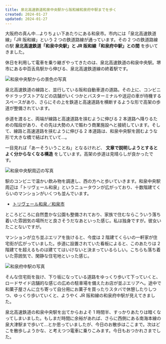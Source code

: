 ```yaml
---
title: 泉北高速鉄道和泉中央駅から阪和線和泉府中駅までを歩く
created: 2024-01-27
updated: 2024-01-27
---
```


大阪府の真ん中…よりちょい下あたりにある和泉市。市内には「泉北高速鉄道線」「JR 阪和線」という 2 つの鉄道路線が通っています。その 2 つの鉄道路線の駅 **泉北高速鉄道「和泉中央駅」と JR 阪和線「和泉府中駅」との間** を歩いてきました。

休日を利用して電車を乗り継ぎやってきたのは、泉北高速鉄道の和泉中央駅。堺市にある中百舌鳥駅から伸びる、泉北高速鉄道線の終着駅です。

![和泉中央駅からの景色の写真](1847b396-8794-4512-3f3f-9ec8c8197600)

泉北高速鉄道の線路と、並行している阪和自動車道の道路。その上に、コンビニやドラッグストアなどの店舗がいくつかとバスターミナルや送迎の車が待機するスペースがあり、さらにその上を鉄道と高速道路を横断するような形で高架の歩道が整備されています。

歩道を渡ると、両端が線路と高速道路を挟むように伸びる 2 本道路へ降りるための階段があり、その先は大勢の人で賑わう商業施設へと接続しています。そして、線路と高速道路を挟むように伸びる 2 本道路は、和泉中央駅を囲むような形で大きな橋で結ばれていて…。

一目見れば「あーそういうことね」となるけれど、 **文章で説明しようとするとよく分からなくなる構造** をしています。高架の歩道は見晴らしが良かったです。

![和泉中央駅周辺の写真](b8a56023-18aa-460c-691a-c7c4e8143700)

駅のコンビニで温かい飲み物を調達し、西の方へと歩いていきます。和泉中央駅周辺は「トリヴェール和泉」というニュータウンが広がっており、十数階建てくらいのマンションがいくつも並んでいます。

- [トリヴェール和泉／和泉市](https://www.city.osaka-izumi.lg.jp/kakukano/dezainbu/tosiseisaku/gyoumu/trivert_izumi/index.html)

ところどころに自然豊かな公園も整備されており、家族で住むならこういう落ち着いた雰囲気の場所だと良さそうだなあといった感じ。私は独身ですが。彼女いたことないですが。

マンションが立ち並ぶエリアを抜けると、今度は 2 階建てくらいの一軒家が住宅街が広がっていました。歩道に設置されていた看板によると、このあたりは 2 階建てを超えるものは建ててはいけないと決まっているらしい。こちらも落ち着いた雰囲気で、閑静な住宅地といった感じ。

![和泉府中駅の写真](7c6c3e3a-4c68-4cab-e210-8c03d8e25100)

そんな住宅街を抜け、下り坂になっている道路をゆっくり歩いて下っていくと、ロードサイド店舗的な感じの広めの駐車場を備えたお店が並ぶエリアへ。途中で和菓子屋さんに立ち寄って自分用にお菓子を買ったりスタバで休憩したりしつつ、ゆっくり歩いていくと、ようやく JR 阪和線の和泉府中駅が見えてきました。

泉北高速鉄道の和泉中央駅を出てからおよそ 1 時間半、すっかりあたりは暗くなってしまいました。もしまだ時間に余裕があれば、さらに西側にある南海本線の泉大津駅まで歩いて…とか思っていましたが、今日のお散歩はここまで。次はどこを散歩しようかな、と考えつつ電車に乗りこみます。今日もおつかれさまでした。
